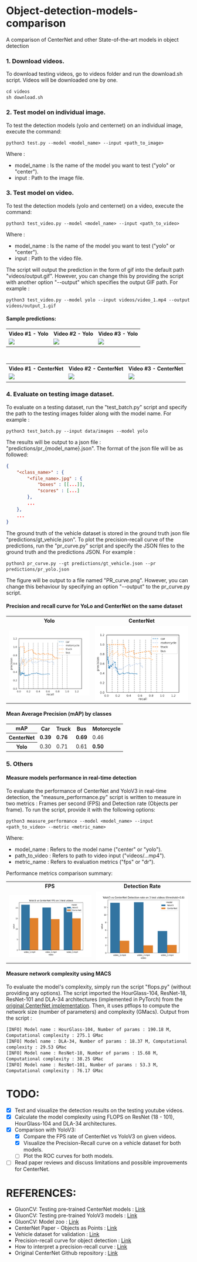# Object-detection-models-comparison
A comparison of CenterNet and other State-of-the-art models in object detection

### 1. Download videos.
To download testing videos, go to videos folder and run the download.sh script.
Videos will be downloaded one by one.
```
cd videos
sh download.sh
```

### 2. Test model on individual image.
To test the detection models (yolo and centernet) on an individual image, execute the command:
```
python3 test.py --model <model_name> --input <path_to_image>
```

Where :
- model_name : Is the name of the model you want to test ("yolo" or "center").
- input : Path to the image file.

### 3. Test model on video.
To test the detection models (yolo and centernet) on a video, execute the command:
```
python3 test_video.py --model <model_name> --input <path_to_video>
```
Where :
- model_name : Is the name of the model you want to test ("yolo" or "center").
- input : Path to the video file.

The script will output the prediction in the form of gif into the default path "videos/output.gif".
However, you can change this by providing the script with another option "--output" which specifies
the output GIF path. For example :
```
python3 test_video.py --model yolo --input videos/video_1.mp4 --output videos/output_1.gif
```

#### Sample predictions:
<table>
<tr>
<th>Video #1 - Yolo</th>
<th>Video #2 - Yolo</th>
<th>Video #3 - Yolo</th>
</tr>
<tr>
<td><img src="./media/yolo_output_1.gif"/></td>		
<td><img src="./media/yolo_output_2.gif"/></td>		
<td><img src="./media/yolo_output_3.gif"/></td>		
</tr>
</table>

<br/>

<table>
<tr>
<th>Video #1 - CenterNet</th>
<th>Video #2 - CenterNet</th>
<th>Video #3 - CenterNet</th>
</tr>
<tr>
<td><img src="./media/center_output_1.gif"/></td>		
<td><img src="./media/center_output_2.gif"/></td>		
<td><img src="./media/center_output_3.gif"/></td>		
</tr>
</table>

### 4. Evaluate on testing image dataset.
To evaluate on a testing dataset, run the "test_batch.py" script and specify the path to the testing images
folder along with the model name. For example :
```
python3 test_batch.py --input data/images --model yolo
```
The results will be output to a json file :  "predictions/pr_{model_name}.json". The format of the json
file will be as followed:
```json
{
	"<class_name>" : {
		"<file_name>.jpg" : {
			"boxes" : [[...]],
			"scores" : [...]
		},
		...
	},
	...
}
```

The ground truth of the vehicle dataset is stored in the ground truth json file "predictions/gt_vehicle.json".
To plot the precision-recall curve of the predictions, run the "pr_curve.py" script and specify the JSON
files to the ground truth and the predictions JSON. For example :
```
python3 pr_curve.py --gt predictions/gt_vehicle.json --pr predictions/pr_yolo.json
```

The figure will be output to a file named "PR_curve.png". However, you can change this behaviour by specifying
an option "--output" to the pr_curve.py script.

#### Precision and recall curve for YoLo and CenterNet on the same dataset
<table>
<tr>
<th>Yolo</th>
<th>CenterNet</th>
</tr>
<tr>
<td><img src='media/pr_yolo.png'/></td>
<td><img src='media/pr_center.png'/></td>
</tr>
</table>

#### Mean Average Precision (mAP) by classes
<table>
<tr>
<th>mAP</th>
<th>Car</th>
<th>Truck</th>
<th>Bus</th>
<th>Motorcycle</th>
</tr>
<tr>
<th>CenterNet</th>
<td><strong>0.39</strong></td>
<td><strong>0.76</strong></td>
<td><strong>0.69</strong></td>
<td>0.46</td>
</tr>
<tr>
<th>Yolo</th>
<td>0.30</td>
<td>0.71</td>
<td>0.61</td>
<td><strong>0.50</strong></td>
</tr>
</table>

### 5. Others
#### Measure models performance in real-time detection
To evaluate the performance of CenterNet and YoloV3 in real-time detection, the "measure_performance.py"
script is written to measure in two metrics : Frames per second (FPS) and Detection rate (Objects per frame).
To run the script, provide it with the following options:
```
python3 measure_performance --model <model_name> --input <path_to_video> --metric <metric_name>
```
Where:
- model_name : Refers to the model name ("center" or "yolo").
- path_to_video : Refers to path to video input ("videos/...mp4").
- metric_name : Refers to evaluation metrics ("fps" or "dr").

Performance metrics comparison summary:
<table>
<tr>
<th>FPS</th>
<th>Detection Rate</th>
</tr>

<tr>
<td><img src="./media/fps_yolo_vs_centernet.png"/></td>
<td><img src="./media/dr_yolo_vs_centernet.png"/></td>
</tr>
</table>

#### Measure network complexity using MACS
To evaluate the model's complexity, simply run the script "flops.py" (without providing any options).
The script imported the HourGlass-104, ResNet-18, ResNet-101 and DLA-34 architectures (implemented in PyTorch)
from the [original CenterNet implementation](https://github.com/xingyizhou/CenterNet). Then, it uses
ptflops to compute the network size (number of parameters) and complexity (GMacs).
Output from the script : 
```
[INFO] Model name : HourGlass-104, Number of params : 190.18 M, Computational complexity : 275.1 GMac
[INFO] Model name : DLA-34, Number of params : 18.37 M, Computational complexity : 29.53 GMac
[INFO] Model name : ResNet-18, Number of params : 15.68 M, Computational complexity : 38.25 GMac
[INFO] Model name : ResNet-101, Number of params : 53.3 M, Computational complexity : 76.17 GMac
```

# TODO:
- [x] Test and visualize the detection results on the testing youtube videos.
- [x] Calculate the model complexity using FLOPS on ResNet (18 - 101), HourGlass-104 and DLA-34 architectures.
- [x] Comparison with YoloV3:
	- [x] Compare the FPS rate of CenterNet vs YoloV3 on given videos.
	- [x] Visualize the Precision-Recall curve on a vehicle dataset for both models.
	- [ ] Plot the ROC curves for both models.
- [ ] Read paper reviews and discuss limitations and possible improvements for CenterNet.

# REFERENCES:
- GluonCV: Testing pre-trained CenterNet models : [Link](https://cv.gluon.ai/build/examples_detection/demo_center_net.html)
- GluonCV: Testing pre-trained YoloV3 models : [Link](https://cv.gluon.ai/build/examples_detection/train_yolo_v3.html)
- GluonCV: Model zoo : [Link](https://cv.gluon.ai/model_zoo/detection.html#centernet)
- CenterNet Paper - Objects as Points : [Link](https://arxiv.org/abs/1904.07850)
- Vehicle dataset for validation : [Link](https://public.roboflow.com/object-detection/vehicles-openimages)
- Precision-recall curve for object detection : [Link](https://gist.github.com/tarlen5/008809c3decf19313de216b9208f3734)
- How to interpret a precision-recall curve : [Link](https://scikit-learn.org/stable/auto_examples/model_selection/plot_precision_recall.html)
- Original CenterNet Github repository : [Link](https://github.com/xingyizhou/CenterNet)
